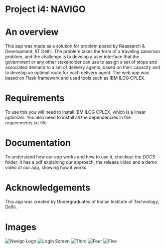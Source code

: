 # Project i4: NAVIGO

# An overview

This app was made as a solution for problem posed by Reasearch & Development, IIT Delhi. The problem takes the form of a traveling salesman problem, and the challenge is to develop a user interface that the government or any other stakeholder can use to assign a set of stops and associated demand to a set of delivery agents, based on their capacity and to develop an optimal route for each delivery agent. The web app was based on Flask framework and used tools such as IBM ILOG CPLEX.

# Requirements

To use this you will need to install IBM ILOG CPLEX, which is a linear optimizer. You also need to install all the dependencies in the requirements.txt file.

# Documentation

To understand how our app works and how to use it, checkout the *DOCS* folder. It has a pdf explaining our approach, the release video and a demo video of our app, showing how it works.

# Acknowledgements

This app was created by Undergraduates of Indian Institute of Technology, Delhi.

# Images

![Navigo Logo](./docs/pic1.png)
![Login Screen](./docs/pic2.png)
![Third](./docs/pic3.png)
![Four](./docs/pic4.png)
![Five](./docs/pic5.png)
